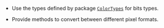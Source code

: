 * Use the types defined by package
  [`ColorTypes`](https://github.com/JuliaGraphics/ColorTypes.jl) for
  bits types.

* Provide methods to convert between different pixel formats.
